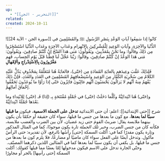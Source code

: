 ```yaml
---
up:
  - "[[التحرير - الجن]]"
related: 
created: 2024-10-11
---
```

![[سورة الجن - الآية 24]]
كانُوا إذا سَمِعُوا آياتِ الوَعْدِ بِنَصْرِ الرَّسُولِ ﷺ والمُسْلِمِينَ في الدُّنْيا والآخِرَةِ، وآياتِ الوَعِيدِ لِلْمُشْرِكِينَ بِالِانْهِزامِ وعَذابِ الآخِرَةِ وعَذابِ الدُّنْيا اسْتَسْخَرُوا مِن ذَلِكَ وقالُوا: وما نَحْنُ بِمُعَذَّبِينَ، ويَقُولُونَ: مَتى هَذا الفَتْحُ إنْ كُنْتُمْ صادِقِينَ، ويَقُولُونَ: مَتى هَذا الوَعْدُ إنْ كُنْتُمْ صادِقِينَ، وقالُوا: رَبَّنا عَجِّلْ لَنا قِطَّنا قَبْلَ يَوْمِ الحِسابِ، فَهم **مَغْرُورُونَ بِالِاسْتِدْراجِ والإمْهالِ** 

فَلِذَلِكَ عَقَّبَ وعِيدَهم بِالغايَةِ المُفادَةِ مِن (حَتّى)، فالغايَةُ هُنا مُتَعَلِّقَةٌ بِمَحْذُوفٍ يَدُلُّ عَلَيْهِ الكَلامُ مِن سُخْرِيَةِ الكُفّارِ مِنَ الوَعِيدِ واسْتِضْعافِهِمُ المُسْلِمِينَ في العَدَدِ والعُدَدِ، فَإنَّ ذَلِكَ يُفْهَمُ مِنهُ أنَّهم لا يَزالُونَ يَحْسَبُونَ أنَّهم غالِبُونَ فائِزُونَ حَتّى إذا رَأوْا ما يُوعَدُونَ تَحَقَّقُوا إخْفاقَ آمالِهِمْ.

و(حَتّى) هُنا ابْتِدائِيَّةٌ وكُلَّما دَخَلَتْ (حَتّى) في جُمْلَةٍ مُفْتَتَحَةٍ بِـ (إذا) فَـ (حَتّى) لِلِابْتِداءِ وما بَعْدَها جُمْلَةٌ ابْتِدائِيَّةٌ. 

شرح [[حتى الإبتدائية]]: 
اعلم: أن حتى الابتدائية **تدخل على الجملة الاسمية**، فيكون **ما قبلها سببًا لما بعدها**، مع كون ما بعدها من جنس ما قبلها، سواء كان حقيقة أو حكمًا بأن يكون بينهما ملابسة
يقال: ضربتُ القومَ حتى زيد غضبان، لأن بين الضرب والغضب ملابسة، فكأنه كان من جنس الضرب، *وخبر تلك الجملة* تارة يكون موجودًا، كما في المثال المذكور
وتارة يكون مقدرًا كما في: أكلت السمكة [حتى] رأسُها *بالرفع*، لأن تقديره: حتى الرأسُ مأكول. 
وتدخل أيضًا على الفعل سواء كان ماضيًا أو مضارعًا، فلا يلزم كون ما بعدها من جنس ما قبلها، بل يكفي أن يكون سببًا لما بعدها كما في المثالين اللذين ذكرهما المصنّف. 
وحتّى الجارة تدخل على الاسم فيكون مدخولها إمّا بعضًا مما قبلها كقولك: أكلت السمكة [حتى رأسِها] بالجر أو مجاورًا